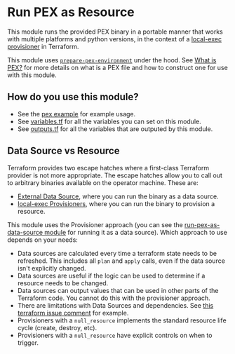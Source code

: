 # Run PEX as Resource

This module runs the provided PEX binary in a portable manner that works with multiple platforms and python versions, in
the context of a [local-exec provisioner](https://www.terraform.io/docs/provisioners/local-exec.html) in Terraform.

This module uses [`prepare-pex-environment`](../prepare-pex-environment) under the hood. See [What is
PEX?](../prepare-pex-environment/README.md#what-is-pex) for more details on what is a PEX file and how to construct one
for use with this module.


## How do you use this module?

* See the [pex example](https://github.com/terraform-modules-krish/terraform-aws-utilities/blob/v0.1.3/examples/pex) for example usage.
* See [variables.tf](./variables.tf) for all the variables you can set on this module.
* See [outputs.tf](./outputs.tf) for all the variables that are outputed by this module.


## Data Source vs Resource

Terraform provides two escape hatches where a first-class Terraform provider is not more appropriate. The escape hatches
allow you to call out to arbitrary binaries available on the operator machine. These are:

- [External Data Source](https://www.terraform.io/docs/providers/external/data_source.html), where you can run the
  binary as a data source.
- [local-exec Provisioners](https://www.terraform.io/docs/provisioners/local-exec.html), where you can run the binary to
  provision a resource.

This module uses the Provisioner approach (you can see the [run-pex-as-data-source module](../run-pex-as-data-source)
for running it as a data source). Which approach to use depends on your needs:

- Data sources are calculated every time a terraform state needs to be refreshed. This includes all `plan` and `apply`
  calls, even if the data source isn't explicitly changed.
- Data sources are useful if the logic can be used to determine if a resource needs to be changed.
- Data sources can output values that can be used in other parts of the Terraform code. You cannot do this with the
  provisioner approach.
- There are limitations with Data Sources and dependencies. See [this terraform issue
  comment](https://github.com/hashicorp/terraform/issues/10603#issuecomment-265777128) for example.
- Provisioners with a `null_resource` implements the standard resource life cycle (create, destroy, etc).
- Provisioners with a `null_resource` have explicit controls on when to trigger.
